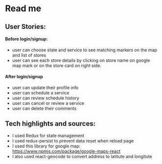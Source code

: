 # Read me
## User Stories:
#### Before login/signup:
- user can choose state and service to see matching markers on the map and list of stores
- user can see each store details by clicking on store name on google map mark or on the store card on right side.

#### After login/signup 
- user can update their profile info
- user can schedule a service
- user can review schedule history
- user can cancel or review a service
- user can delete their comments


## Tech highlights and sources:
- I used Redux for state management
- I used redux-persist to prevent data reset when reload page
- I used this library for google map: https://www.npmjs.com/package/google-maps-react
- I also used react-geocode to convert address to latitute and longitute






